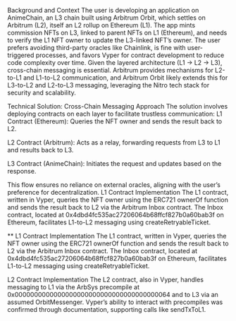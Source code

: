 Background and Context
The user is developing an application on AnimeChain, an L3 chain built using Arbitrum Orbit, which settles on Arbitrum (L2), itself an L2 rollup on Ethereum (L1). The app mints commission NFTs on L3, linked to parent NFTs on L1 (Ethereum), and needs to verify the L1 NFT owner to update the L3-linked NFT’s owner. The user prefers avoiding third-party oracles like Chainlink, is fine with user-triggered processes, and favors Vyper for contract development to reduce code complexity over time.
Given the layered architecture (L1 → L2 → L3), cross-chain messaging is essential. Arbitrum provides mechanisms for L2-to-L1 and L1-to-L2 communication, and Arbitrum Orbit likely extends this for L3-to-L2 and L2-to-L3 messaging, leveraging the Nitro tech stack for security and scalability.

Technical Solution: Cross-Chain Messaging Approach
The solution involves deploying contracts on each layer to facilitate trustless communication:
L1 Contract (Ethereum): Queries the NFT owner and sends the result back to L2.

L2 Contract (Arbitrum): Acts as a relay, forwarding requests from L3 to L1 and results back to L3.

L3 Contract (AnimeChain): Initiates the request and updates based on the response.

This flow ensures no reliance on external oracles, aligning with the user’s preference for decentralization.
L1 Contract Implementation
The L1 contract, written in Vyper, queries the NFT owner using the ERC721 ownerOf function and sends the result back to L2 via the Arbitrum Inbox contract. The Inbox contract, located at 0x4dbd4fc535ac27206064b68ffcf827b0a60bab3f on Ethereum, facilitates L1-to-L2 messaging using createRetryableTicket.



** 
L1 Contract Implementation
The L1 contract, written in Vyper, queries the NFT owner using the ERC721 ownerOf function and sends the result back to L2 via the Arbitrum Inbox contract. The Inbox contract, located at 0x4dbd4fc535ac27206064b68ffcf827b0a60bab3f on Ethereum, facilitates L1-to-L2 messaging using createRetryableTicket.

L2 Contract Implementation
The L2 contract, also in Vyper, handles messaging to L1 via the ArbSys precompile at 0x0000000000000000000000000000000000000064 and to L3 via an assumed OrbitMessenger. Vyper’s ability to interact with precompiles was confirmed through documentation, supporting calls like sendTxToL1.

